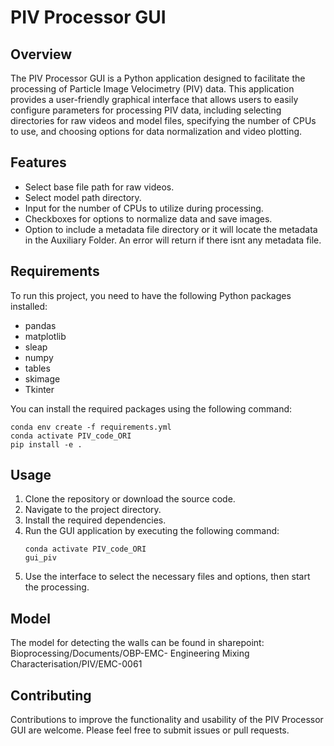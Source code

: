 # PIV Processor GUI

## Overview
The PIV Processor GUI is a Python application designed to facilitate the processing of Particle Image Velocimetry (PIV) data. This application provides a user-friendly graphical interface that allows users to easily configure parameters for processing PIV data, including selecting directories for raw videos and model files, specifying the number of CPUs to use, and choosing options for data normalization and video plotting.

## Features
- Select base file path for raw videos.
- Select model path directory.
- Input for the number of CPUs to utilize during processing.
- Checkboxes for options to normalize data and save images.
- Option to include a metadata file directory or it will locate the metadata in the Auxiliary Folder. An error will return if there isnt any metadata file. 

## Requirements
To run this project, you need to have the following Python packages installed:
- pandas
- matplotlib
- sleap
- numpy
- tables
- skimage
- Tkinter 

You can install the required packages using the following command:
```
conda env create -f requirements.yml
conda activate PIV_code_ORI
pip install -e .
```

## Usage
1. Clone the repository or download the source code.
2. Navigate to the project directory.
3. Install the required dependencies.
4. Run the GUI application by executing the following command:
   ```
   conda activate PIV_code_ORI
   gui_piv
   ```
5. Use the interface to select the necessary files and options, then start the processing.


## Model

The model for detecting the walls can be found in sharepoint: Bioprocessing/Documents/OBP-EMC- Engineering Mixing Characterisation/PIV/EMC-0061



## Contributing
Contributions to improve the functionality and usability of the PIV Processor GUI are welcome. Please feel free to submit issues or pull requests.


